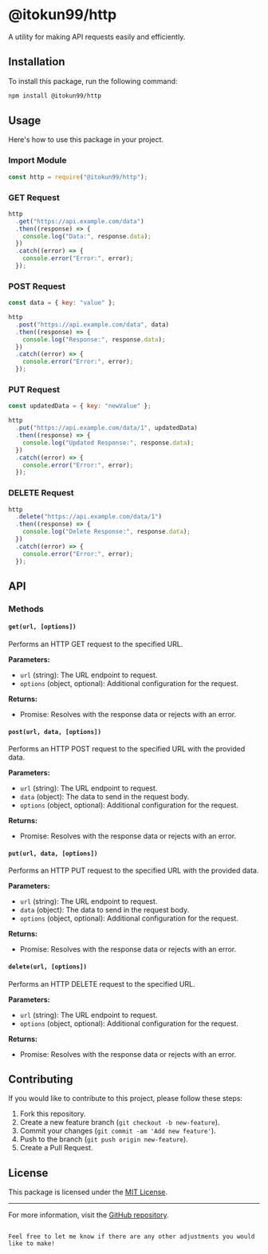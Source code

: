 
# @itokun99/http

A utility for making API requests easily and efficiently.

## Installation

To install this package, run the following command:

```bash
npm install @itokun99/http
```

## Usage

Here's how to use this package in your project.

### Import Module

```javascript
const http = require("@itokun99/http");
```

### GET Request

```javascript
http
  .get("https://api.example.com/data")
  .then((response) => {
    console.log("Data:", response.data);
  })
  .catch((error) => {
    console.error("Error:", error);
  });
```

### POST Request

```javascript
const data = { key: "value" };

http
  .post("https://api.example.com/data", data)
  .then((response) => {
    console.log("Response:", response.data);
  })
  .catch((error) => {
    console.error("Error:", error);
  });
```

### PUT Request

```javascript
const updatedData = { key: "newValue" };

http
  .put("https://api.example.com/data/1", updatedData)
  .then((response) => {
    console.log("Updated Response:", response.data);
  })
  .catch((error) => {
    console.error("Error:", error);
  });
```

### DELETE Request

```javascript
http
  .delete("https://api.example.com/data/1")
  .then((response) => {
    console.log("Delete Response:", response.data);
  })
  .catch((error) => {
    console.error("Error:", error);
  });
```

## API

### Methods

#### `get(url, [options])`

Performs an HTTP GET request to the specified URL.

**Parameters:**

- `url` (string): The URL endpoint to request.
- `options` (object, optional): Additional configuration for the request.

**Returns:**

- Promise: Resolves with the response data or rejects with an error.

#### `post(url, data, [options])`

Performs an HTTP POST request to the specified URL with the provided data.

**Parameters:**

- `url` (string): The URL endpoint to request.
- `data` (object): The data to send in the request body.
- `options` (object, optional): Additional configuration for the request.

**Returns:**

- Promise: Resolves with the response data or rejects with an error.

#### `put(url, data, [options])`

Performs an HTTP PUT request to the specified URL with the provided data.

**Parameters:**

- `url` (string): The URL endpoint to request.
- `data` (object): The data to send in the request body.
- `options` (object, optional): Additional configuration for the request.

**Returns:**

- Promise: Resolves with the response data or rejects with an error.

#### `delete(url, [options])`

Performs an HTTP DELETE request to the specified URL.

**Parameters:**

- `url` (string): The URL endpoint to request.
- `options` (object, optional): Additional configuration for the request.

**Returns:**

- Promise: Resolves with the response data or rejects with an error.

## Contributing

If you would like to contribute to this project, please follow these steps:

1. Fork this repository.
2. Create a new feature branch (`git checkout -b new-feature`).
3. Commit your changes (`git commit -am 'Add new feature'`).
4. Push to the branch (`git push origin new-feature`).
5. Create a Pull Request.

## License

This package is licensed under the [MIT License](LICENSE).

---

For more information, visit the [GitHub repository](https://github.com/itokun99/http).

```

Feel free to let me know if there are any other adjustments you would like to make!
```
